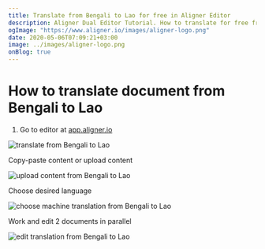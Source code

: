 ```yaml
---
title: Translate from Bengali to Lao for free in Aligner Editor
description: Aligner Dual Editor Tutorial. How to translate for free from Bengali to Lao. Aligner is multilingual document management platform. 
ogImage: "https://www.aligner.io/images/aligner-logo.png"
date: 2020-05-06T07:09:21+03:00
image: ../images/aligner-logo.png
onBlog: true
---
```


# How to translate document from Bengali to Lao

1. Go to editor at [app.aligner.io](https://app.aligner.io "Aligner App web page")

![translate from Bengali to Lao](../aligner-blank-editor.png "translate from Bengali to Lao")

Copy-paste content or upload content

![upload content from Bengali to Lao](../aligner-uploaded-document.png "upload content from Bengali to Lao")

Choose desired language

![choose machine translation from Bengali to Lao](../aligner-language-dropdown.png "choose machine translation from Bengali to Lao")

Work and edit 2 documents in parallel

![edit translation from Bengali to Lao](../aligner-double-sitded-editor.png "edit translation from Bengali to Lao")

